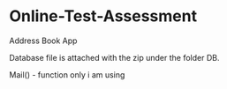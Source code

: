 # Online-Test-Assessment
Address Book App

Database file is attached with the zip under the folder DB.

Mail() - function only i am using
